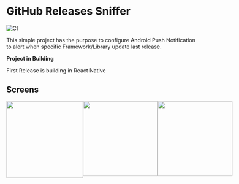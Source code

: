 # GitHub Releases Sniffer

![CI](https://github.com/ralvescosta/github_releases_sniffer/workflows/CI/badge.svg?branch=rn-develop)


This simple project has the purpose to configure Android Push Notification to alert when specific Framework/Library update last release.


**Project in Building**

First Release is building in React Native



## Screens

<div style="display:flex; justify-content:space-around">
<image width="200" src="./docs/assets/signin-gif.gif" >

<image width="195" src="./docs/assets/dashboard.jpeg" >
<image width="195" src="./docs/assets/search.jpeg" >

</div>